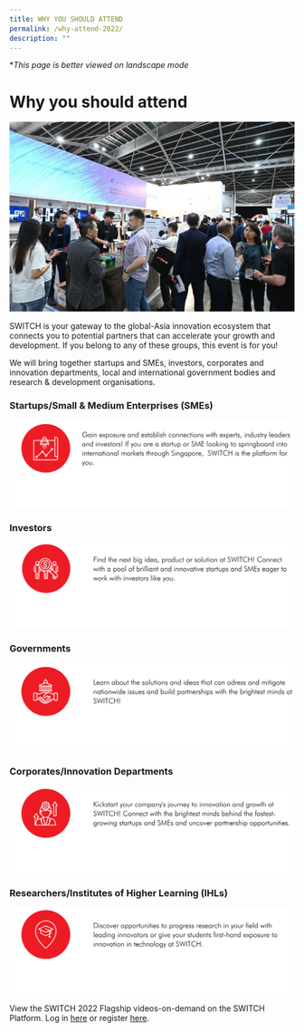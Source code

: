 ```yaml
---
title: WHY YOU SHOULD ATTEND
permalink: /why-attend-2022/
description: ""
---
```

**This page is better viewed on landscape mode*
# **Why you should attend**
![Networking](/images/networking.jpg)

SWITCH is your gateway to the global-Asia innovation ecosystem that connects you to potential partners that can accelerate your growth and development. If you belong to any of these groups, this event is for you!

We will bring together startups and SMEs, investors, corporates and innovation departments, local and international government bodies and research & development organisations. 

### **Startups/Small & Medium Enterprises (SMEs)**
![](/images/switch%202022%20landing%20page/yiran_2207%20before%20launch/why%20attend/startups.png)
### **Investors**
![](/images/switch%202022%20landing%20page/yiran_2207%20before%20launch/why%20attend/investors.png)
### **Governments**
![](/images/switch%202022%20landing%20page/yiran_2207%20before%20launch/why%20attend/governments%20&%20regulators.png)
### **Corporates/Innovation Departments**
![](/images/switch%202022%20landing%20page/yiran_2207%20before%20launch/why%20attend/corporate%20builders.png)
### **Researchers/Institutes of Higher Learning (IHLs)**
![](/images/switch%202022%20landing%20page/yiran_2207%20before%20launch/why%20attend/research%20institutes%20and%20higher%20learning.png)

View the SWITCH 2022 Flagship videos-on-demand on the SWITCH Platform. Log in [here](https://community.switchsg.org/login) or register [here](https://community.switchsg.org/register).